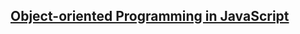 ## [Object-oriented Programming in JavaScript](https://coursehunter.net/course/obektno-orientirovannoe-programmirovanie-v-javascript)


